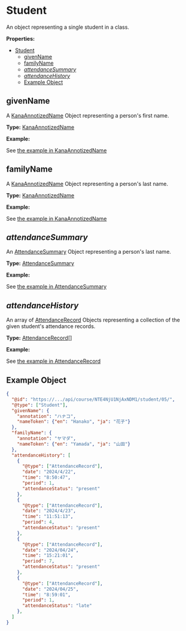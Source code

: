 # Student

An object representing a single student in a class.

**Properties:**

- [Student](#student)
  - [givenName](#givenname)
  - [familyName](#familyname)
  - [*attendanceSummary*](#attendancesummary)
  - [*attendanceHistory*](#attendancehistory)
  - [Example Object](#example-object)

## givenName

A [KanaAnnotizedName](./KanaAnnotizedName.md) Object representing a person's first name.

**Type:** [KanaAnnotizedName](./KanaAnnotizedName.md)

**Example:**

See [the example in KanaAnnotizedName](./KanaAnnotizedName.md#example-object)

## familyName

A [KanaAnnotizedName](./KanaAnnotizedName.md) Object representing a person's last name.

**Type:** [KanaAnnotizedName](./KanaAnnotizedName.md)

**Example:**

See [the example in KanaAnnotizedName](./KanaAnnotizedName.md#example-object)

## *attendanceSummary*

An [AttendanceSummary](./AttendanceSummary.md) Object representing a person's last name.

**Type:** [AttendanceSummary](./AttendanceSummary.md)

**Example:**

See [the example in AttendanceSummary](./AttendanceSummary.md#example-object)

## *attendanceHistory*

An array of [AttendanceRecord](./AttendanceRecord.md) Objects representing a collection of the given student's attendance records.

**Type:** [AttendanceRecord](./AttendanceRecord.md)[]

**Example:**

See [the example in AttendanceRecord](./AttendanceRecord.md#example-object)

## Example Object

```json
{
  "@id": "https://.../api/course/NTE4NjU1NjAxNDM1/student/05/",
  "@type": ["Student"],
  "givenName": {
    "annotation": "ハナコ",
    "nameToken": {"en": "Hanako", "ja": "花子"}
  },
  "familyName": {
    "annotation": "ヤマダ",
    "nameToken": {"en": "Yamada", "ja": "山田"}
  },
  "attendanceHistory": [
    {
      "@type": ["AttendanceRecord"],
      "date": "2024/4/22",
      "time": "8:50:47",
      "period": 1,
      "attendanceStatus": "present"
    },
    {
      "@type": ["AttendanceRecord"],
      "date": "2024/4/23",
      "time": "11:51:13",
      "period": 4,
      "attendanceStatus": "present"
    },
    {
      "@type": ["AttendanceRecord"],
      "date": "2024/04/24",
      "time": "15:21:01",
      "period": 7,
      "attendanceStatus": "present"
    },
    {
      "@type": ["AttendanceRecord"],
      "date": "2024/04/25",
      "time": "8:59:01",
      "period": 1,
      "attendanceStatus": "late"
    },
  ] 
}

```
